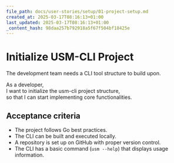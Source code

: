 ```yaml
---
file_path: docs/user-stories/setup/01-project-setup.md
created_at: 2025-03-17T08:16:13+01:00
last_updated: 2025-03-17T08:16:13+01:00
_content_hash: 98daa257b792918a5f67f504bf18425e
---
```


# Initialize USM-CLI Project
The development team needs a CLI tool structure to build upon.

As a developer,  
I want to initialize the usm-cli project structure,  
so that I can start implementing core functionalities.

## Acceptance criteria

- The project follows Go best practices.
- The CLI can be built and executed locally.
- A repository is set up on GitHub with proper version control.
- The CLI has a basic command (`usm --help`) that displays usage information.